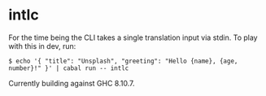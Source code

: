 # intlc

For the time being the CLI takes a single translation input via stdin. To play with this in dev, run:

```
$ echo '{ "title": "Unsplash", "greeting": "Hello {name}, {age, number}!" }' | cabal run -- intlc
```

Currently building against GHC 8.10.7.
